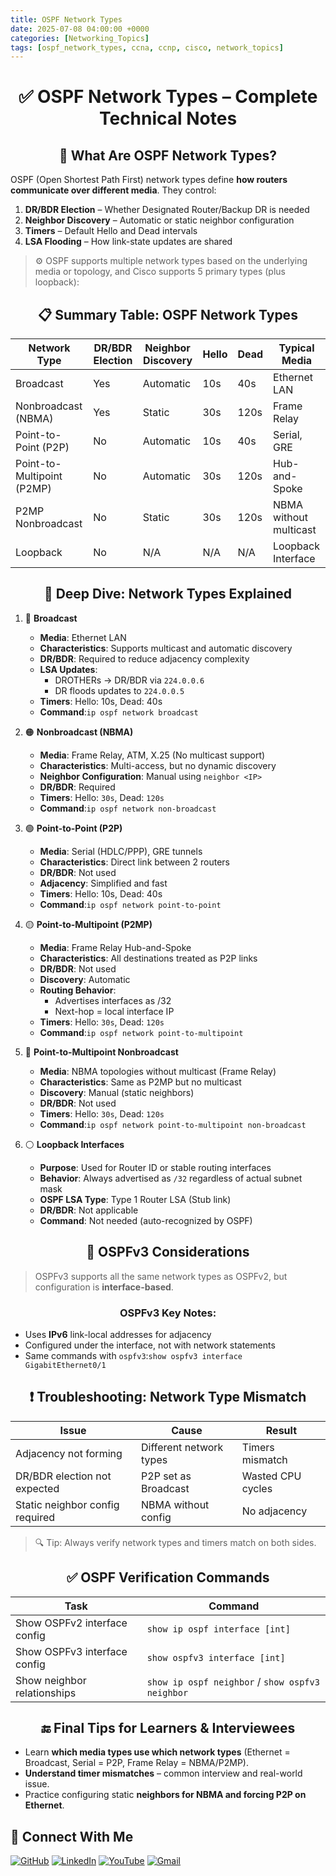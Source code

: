 ```yaml
---
title: OSPF Network Types
date: 2025-07-08 04:00:00 +0000
categories: [Networking_Topics]
tags: [ospf_network_types, ccna, ccnp, cisco, network_topics]
---
```


<h1 align="center">✅ OSPF Network Types – Complete Technical Notes</h1>

<h2 align="center">🔧 What Are OSPF Network Types?</h2>

OSPF (Open Shortest Path First) network types define **how routers communicate over different media**. They control:

1.  **DR/BDR Election** – Whether Designated Router/Backup DR is needed
2.  **Neighbor Discovery** – Automatic or static neighbor configuration
3.  **Timers** – Default Hello and Dead intervals
4.  **LSA Flooding** – How link-state updates are shared

> ⚙️ OSPF supports multiple network types based on the underlying media or topology, and Cisco supports 5 primary types (plus loopback):


<h2 align="center">📋 Summary Table: OSPF Network Types</h2>

| Network Type               | DR/BDR Election | Neighbor Discovery | Hello | Dead | Typical Media          |
| -------------------------- | --------------- | ------------------ | ----- | ---- | ---------------------- |
| Broadcast                  | Yes             | Automatic          | 10s   | 40s  | Ethernet LAN           |
| Nonbroadcast (NBMA)        | Yes             | Static             | 30s   | 120s | Frame Relay            |
| Point-to-Point (P2P)       | No              | Automatic          | 10s   | 40s  | Serial, GRE            |
| Point-to-Multipoint (P2MP) | No              | Automatic          | 30s   | 120s | Hub-and-Spoke          |
| P2MP Nonbroadcast          | No              | Static             | 30s   | 120s | NBMA without multicast |
| Loopback                   | No              | N/A                | N/A   | N/A  | Loopback Interface     |


<h2 align="center">🧠 Deep Dive: Network Types Explained</h2>

1.  🔵 **Broadcast**
    -   **Media**: Ethernet LAN
    -   **Characteristics**: Supports multicast and automatic discovery
    -   **DR/BDR**: Required to reduce adjacency complexity
    -   **LSA Updates**:
        -   DROTHERs → DR/BDR via `224.0.0.6`
        -   DR floods updates to `224.0.0.5`
    -   **Timers**: Hello: 10s, Dead: 40s
    -   **Command**:```ip ospf network broadcast```

2.  🟠 **Nonbroadcast (NBMA)**
    -   **Media**: Frame Relay, ATM, X.25 (No multicast support)
    -   **Characteristics**: Multi-access, but no dynamic discovery
    -   **Neighbor Configuration**: Manual using `neighbor <IP>`
    -   **DR/BDR**: Required
    -   **Timers**: Hello: `30s`, Dead: `120s`
    -   **Command**:`ip ospf network non-broadcast`

3.  🟢 **Point-to-Point (P2P)**
    -   **Media**: Serial (HDLC/PPP), GRE tunnels
    -   **Characteristics**: Direct link between 2 routers
    -   **DR/BDR**: Not used
    -   **Adjacency**: Simplified and fast
    -   **Timers**: Hello: 10s, Dead: 40s
    -   **Command**:`ip ospf network point-to-point`

4.  🟡 **Point-to-Multipoint (P2MP)**
    -   **Media**: Frame Relay Hub-and-Spoke
    -   **Characteristics**: All destinations treated as P2P links
    -   **DR/BDR**: Not used
    -   **Discovery**: Automatic
    -   **Routing Behavior**:
        -   Advertises interfaces as /32
        -   Next-hop = local interface IP
    -   **Timers**: Hello: `30s`, Dead: `120s`
    -   **Command**:`ip ospf network point-to-multipoint`

5.  🔴 **Point-to-Multipoint Nonbroadcast**
    -   **Media**: NBMA topologies without multicast (Frame Relay)
    -   **Characteristics**: Same as P2MP but no multicast
    -   **Discovery**: Manual (static neighbors)
    -   **DR/BDR**: Not used
    -   **Timers**: Hello: `30s`, Dead: `120s`
    -   **Command**:`ip ospf network point-to-multipoint non-broadcast`

6.  ⚪ **Loopback Interfaces**
    -   **Purpose**: Used for Router ID or stable routing interfaces
    -   **Behavior**: Always advertised as `/32` regardless of actual subnet mask
    -   **OSPF LSA Type**: Type 1 Router LSA (Stub link)
    -   **DR/BDR**: Not applicable
    -   **Command**: Not needed (auto-recognized by OSPF)


<h2 align="center">🧰 OSPFv3 Considerations</h2>

> OSPFv3 supports all the same network types as OSPFv2, but configuration is **interface-based**.


<h3 align="center">OSPFv3 Key Notes:</h3>

-   Uses **IPv6** link-local addresses for adjacency
-   Configured under the interface, not with network statements
-   Same commands with `ospfv3`:`show ospfv3 interface GigabitEthernet0/1`


<h2 align="center">❗ Troubleshooting: Network Type Mismatch</h2>

| Issue                           | Cause                   | Result            |
| ------------------------------- | ----------------------- | ----------------- |
| Adjacency not forming           | Different network types | Timers mismatch   |
| DR/BDR election not expected    | P2P set as Broadcast    | Wasted CPU cycles |
| Static neighbor config required | NBMA without config     | No adjacency      |



> 🔍 Tip: Always verify network types and timers match on both sides.



<h2 align="center">✅ OSPF Verification Commands</h2>

| Task                         | Command                                          |
| ---------------------------- | ------------------------------------------------ |
| Show OSPFv2 interface config | `show ip ospf interface [int]`                   |
| Show OSPFv3 interface config | `show ospfv3 interface [int]`                    |
| Show neighbor relationships  | `show ip ospf neighbor` / `show ospfv3 neighbor` |



<h2 align="center">🔚 Final Tips for Learners & Interviewees</h2>

-   Learn **which media types use which network types** (Ethernet = Broadcast, Serial = P2P, Frame Relay = NBMA/P2MP).
-   **Understand timer mismatches** – common interview and real-world issue.
-   Practice configuring static **neighbors for NBMA and forcing P2P on Ethernet**.



## 🙌 Connect With Me

[![GitHub](https://img.shields.io/badge/GitHub-Profile-black?style=for-the-badge&logo=github)](https://github.com/Ntwork-Beginner)
[![LinkedIn](https://img.shields.io/badge/LinkedIn-Connect-blue?style=for-the-badge&logo=linkedin)](https://www.linkedin.com/in/ntworkbeginner/)
[![YouTube](https://img.shields.io/badge/YouTube-Subscribe-red?style=for-the-badge&logo=youtube)](https://www.youtube.com/@Ntwork_Beginner)
[![Gmail](https://img.shields.io/badge/Gmail-Mail-red?style=for-the-badge&logo=gmail)](mailto:your.bittudhillon011@gmail.com)
